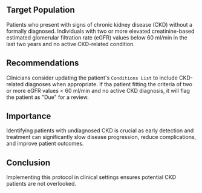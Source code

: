 ## Target Population
Patients who present with signs of chronic kidney disease (CKD) without a formally diagnosed. Individuals with two or more elevated creatinine-based estimated glomerular filtration rate (eGFR) values below 60 ml/min in the last two years and no active CKD-related condition.
## Recommendations
Clinicians consider updating the patient's `Conditions List` to include CKD-related diagnoses when appropriate. If tha patient fitting the criteria of two or more eGFR values < 60 ml/min and no active CKD diagnosis, it will flag the patient as "Due" for a review.
## Importance
Identifying patients with undiagnosed CKD is crucial as early detection and treatment can significantly slow disease progression, reduce complications, and improve patient outcomes. 
## Conclusion
Implementing this protocol in clinical settings ensures potential CKD patients are not overlooked. 
